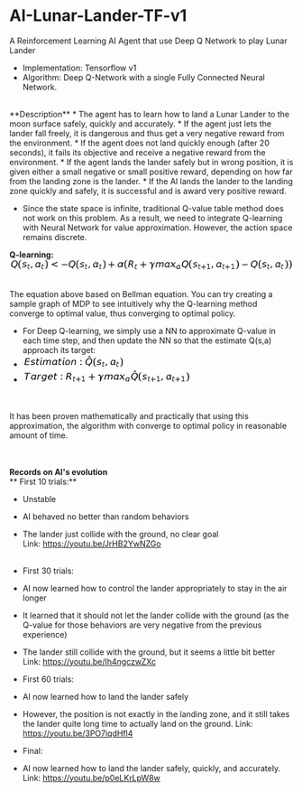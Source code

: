 # AI-Lunar-Lander-TF-v1
A Reinforcement Learning AI Agent that use Deep Q Network to play Lunar Lander

* Implementation: Tensorflow v1
* Algorithm: Deep Q-Network with a single Fully Connected Neural Network.
<br>
**Description**
* The agent has to learn how to land a Lunar Lander to the moon surface safely, quickly and accurately.
* If the agent just lets the lander fall freely, it is dangerous and thus get a very negative reward from the environment.
* If the agent does not land quickly enough (after 20 seconds), it fails its objective and receive a negative reward from the environment.
* If the agent lands the lander safely but in wrong position, it is given either a small negative or small positive reward, depending on how far from the landing zone is the lander.
* If the AI lands the lander to the landing zone quickly and safely, it is successful and is award very positive reward.


* Since the state space is infinite, traditional Q-value table method does not work on this problem. As a result, we need to integrate Q-learning with Neural Network for value approximation. However, the action space remains discrete.

**Q-learning:**<br>
<img src="Q-learning.jpg"><br><br>

The equation above based on Bellman equation. You can try creating a sample graph of MDP to see intuitively why the Q-learning method converge to optimal value, thus converging to optimal policy.

* For Deep Q-learning, we simply use a NN to approximate Q-value in each time step, and then update the NN so that the estimate Q(s,a) approach its target:<br>
* <img src="Estimation.jpg"><br>
* <img src="Target.jpg"><br><br>

<br> It has been proven mathematically and practically that using this approximation, the algorithm with converge to optimal policy in reasonable amount of time.

<br><br>
**Records on AI's evolution**<br>
** First 10 trials:**
* Unstable
* AI behaved no better than random behaviors
* The lander just collide with the ground, no clear goal <br>
Link: https://youtu.be/JrHB2YwNZGo <br><br>

* First 30 trials:
* AI now learned how to control the lander appropriately to stay in the air longer
* It learned that it should not let the lander collide with the ground (as the Q-value for those behaviors are very negative from the previous experience)
* The lander still collide with the ground, but it seems a little bit better <br>
Link: https://youtu.be/Ih4ngczwZXc

* First 60 trials:
* AI now learned how to land the lander safely
* However, the position is not exactly in the landing zone, and it still takes the lander quite long time to actually land on the ground.
Link: https://youtu.be/3PO7iqdHfl4

* Final:
* AI now learned how to land the lander safely, quickly, and accurately.
Link: https://youtu.be/p0eLKrLpW8w




